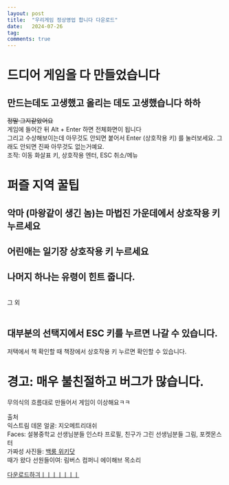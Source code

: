 ```yaml
---
layout: post
title:  "우리게임 정상영업 합니다 다운로드"
date:   2024-07-26
tag:
comments: true
---
```


# 드디어 게임을 다 만들었습니다
## 만드는데도 고생했고 올리는 데도 고생했습니다 하하
~~정말 그지같았어요~~ <br>
게임에 들어간 뒤 Alt + Enter 하면 전체화면이 됩니다 <br>
그리고 수상해보이는데 아무것도 안되면 붙어서 Enter (상호작용 키) 를 눌러보세요. 그래도 안되면 진짜 아무것도 없는거예요. <br>
조작: 이동 화살표 키, 상호작용 엔터, ESC 취소/메뉴
<br>
# 퍼즐 지역 꿀팁
## 악마 (마왕같이 생긴 놈)는 마법진 가운데에서 상호작용 키 누르세요
## 어린애는 일기장 상호작용 키 누르세요
## 나머지 하나는 유령이 힌트 줍니다.
<br>
그 외 <br>
<br>

## 대부분의 선택지에서 ESC 키를 누르면 나갈 수 있습니다.
저택에서 책 확인할 때 책장에서 상호작용 키 누르면 확인할 수 있습니다.


# 경고: 매우 불친절하고 버그가 많습니다.
무의식의 흐름대로 만들어서 게임이 이상해요ㅋㅋ

출처<br>
익스트림 데몬 얼굴: 지오메트리대쉬<br>
Faces: 설봉중학교 선생님분들 인스타 프로필, 친구가 그린 선생님분들 그림, 포켓몬스터<br>
가짜성 사진들: [백룸 위키닷](https://backrooms-wiki.wikidot.com/th3-sh4dy-gr3y)<br>
때가 왔다 선원들이여: 림버스 컴퍼니 에이해브 목소리

[다운로드하긔ㅣㅣㅣㅣㅣㅣㅣ](https://github.com/SilverTiger152/silvertiger152.github.com/raw/master/Project1.exe)
